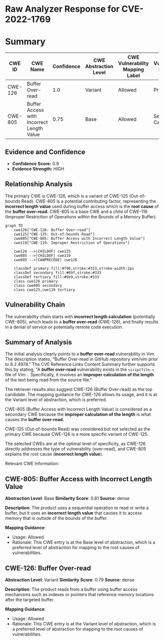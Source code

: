 # Raw Analyzer Response for CVE-2022-1769

# Summary
| CWE ID | CWE Name | Confidence | CWE Abstraction Level | CWE Vulnerability Mapping Label | CWE-Vulnerability Mapping Notes |
|---|---|---|---|---|---|
| CWE-126 | Buffer Over-read | 1.0 | Variant | Allowed | Primary CWE |
| CWE-805 | Buffer Access with Incorrect Length Value | 0.75 | Base | Allowed | Secondary Candidate |

## Evidence and Confidence

*   **Confidence Score:** 0.9
*   **Evidence Strength:** HIGH

## Relationship Analysis
The primary CWE is CWE-126, which is a variant of CWE-125 (Out-of-bounds Read). CWE-805 is a potential contributing factor, representing the **incorrect length value** used during buffer access which is the **root cause** of the **buffer over-read.** CWE-805 is a base CWE and a child of CWE-119 (Improper Restriction of Operations within the Bounds of a Memory Buffer).

```mermaid
graph TD
    cwe126["CWE-126: Buffer Over-read"]
    cwe125["CWE-125: Out-of-bounds Read"]
    cwe805["CWE-805: Buffer Access with Incorrect Length Value"]
    cwe119["CWE-119: Improper Restriction of Operations"]
    
    cwe126 -->|CHILDOF| cwe125
    cwe805 -->|CHILDOF| cwe119
    cwe805 -->|CANPRECEDE| cwe126
    
    classDef primary fill:#f96,stroke:#333,stroke-width:2px
    classDef secondary fill:#69f,stroke:#333
    classDef tertiary fill:#9e9,stroke:#333
    class cwe126 primary
    class cwe805 secondary
    class cwe125,cwe119 tertiary
```

## Vulnerability Chain
The vulnerability chain starts with **incorrect length calculation** (potentially CWE-805), which leads to a **buffer over-read** (CWE-126), and finally results in a denial of service or potentially remote code execution.

## Summary of Analysis
The initial analysis clearly points to a **buffer over-read** vulnerability in Vim. The description states, "Buffer Over-read in GitHub repository vim/vim prior to 8.2.4974." The CVE Reference Links Content Summary further supports this by stating, "A **buffer over-read** vulnerability exists in the `scriptfile.c` file of Vim... Specifically, it involves an **improper calculation of the length** of the text being read from the source file."

The retriever results also suggest CWE-126 (Buffer Over-read) as the top candidate. The mapping guidance for CWE-126 allows its usage, and it is at the Variant level of abstraction, which is preferred.

CWE-805 (Buffer Access with Incorrect Length Value) is considered as a secondary CWE because the **improper calculation of the length** is what causes the **buffer over-read.**

CWE-125 (Out-of-bounds Read) was considered but not selected as the primary CWE because CWE-126 is a more specific variant of CWE-125.

The selected CWEs are at the optimal level of specificity, as CWE-126 directly addresses the type of vulnerability (over-read), and CWE-805 explains the root cause (**incorrect length value**).

Relevant CWE Information:

## CWE-805: Buffer Access with Incorrect Length Value
**Abstraction Level**: Base
**Similarity Score**: 0.81
**Source**: dense

**Description**:
The product uses a sequential operation to read or write a buffer, but it uses an **incorrect length value** that causes it to access memory that is outside of the bounds of the buffer.

**Mapping Guidance**:
- Usage: Allowed
- Rationale: This CWE entry is at the Base level of abstraction, which is a preferred level of abstraction for mapping to the root causes of vulnerabilities.

## CWE-126: Buffer Over-read
**Abstraction Level**: Variant
**Similarity Score**: 0.79
**Source**: dense

**Description**:
The product reads from a buffer using buffer access mechanisms such as indexes or pointers that reference memory locations after the targeted buffer.

**Mapping Guidance**:
- Usage: Allowed
- Rationale: This CWE entry is at the Variant level of abstraction, which is a preferred level of abstraction for mapping to the root causes of vulnerabilities.